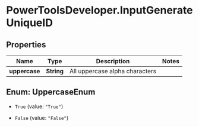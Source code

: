 # PowerToolsDeveloper.InputGenerateUniqueID

## Properties

Name | Type | Description | Notes
------------ | ------------- | ------------- | -------------
**uppercase** | **String** | All uppercase alpha characters | 



## Enum: UppercaseEnum


* `True` (value: `"True"`)

* `False` (value: `"False"`)




